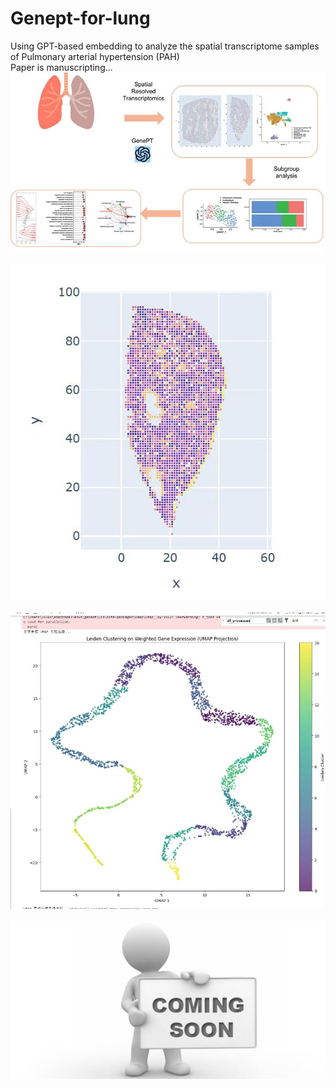 # Genept-for-lung
 Using GPT-based embedding to analyze the spatial transcriptome samples of Pulmonary arterial hypertension (PAH)
<br>
Paper is manuscripting...
<br><img src="img/genept lung.jpg" width="520">
<br>
<br><img src="img/genept lung2.jpg" width="520">
<br>
<br><img src="img/genept lung3.jpg" width="520">
<br>
<br><img src="img/coming_soon.png" width="520">


